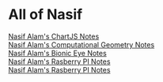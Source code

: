 <html>
  
  <h1> All of Nasif </h1>
  <a href="ab.html" target="_blank">Nasif Alam's ChartJS Notes</a> <br>
  <a href="cg.html" target="_blank">Nasif Alam's Computational Geometry Notes </a> <br>
  <a href="bioniceye.html" target="_blank">Nasif Alam's Bionic Eye Notes </a> <br>
  <a href="RasberryPi.html" target="_blank">Nasif Alam's Rasberry PI Notes </a> <br>
   <a href="yooo.html" target="_blank">Nasif Alam's Rasberry PI Notes </a> <br>
  </html>

